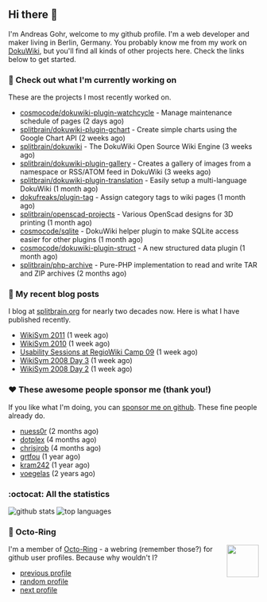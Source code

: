 ## Hi there :wave:

I'm Andreas Gohr, welcome to my github profile. I'm a web developer and maker living in Berlin, Germany. You probably know me from my work on [DokuWiki](https://github.com/splitbrain/dokuwiki), but you'll find all kinds of other projects here. Check the links below to get started.

### :hammer: Check out what I'm currently working on

These are the projects I most recently worked on.


- [cosmocode/dokuwiki-plugin-watchcycle](https://github.com/cosmocode/dokuwiki-plugin-watchcycle) - Manage maintenance schedule of pages (2 days ago)
- [splitbrain/dokuwiki-plugin-gchart](https://github.com/splitbrain/dokuwiki-plugin-gchart) - Create simple charts using the Google Chart API (2 weeks ago)
- [splitbrain/dokuwiki](https://github.com/splitbrain/dokuwiki) - The DokuWiki Open Source Wiki Engine (3 weeks ago)
- [splitbrain/dokuwiki-plugin-gallery](https://github.com/splitbrain/dokuwiki-plugin-gallery) - Creates a gallery of images from a namespace or RSS/ATOM feed in DokuWiki (3 weeks ago)
- [splitbrain/dokuwiki-plugin-translation](https://github.com/splitbrain/dokuwiki-plugin-translation) - Easily setup a multi-language DokuWiki (1 month ago)
- [dokufreaks/plugin-tag](https://github.com/dokufreaks/plugin-tag) - Assign category tags to wiki pages (1 month ago)
- [splitbrain/openscad-projects](https://github.com/splitbrain/openscad-projects) - Various OpenScad designs for 3D printing (1 month ago)
- [cosmocode/sqlite](https://github.com/cosmocode/sqlite) - DokuWiki helper plugin to make SQLite access easier for other plugins (1 month ago)
- [cosmocode/dokuwiki-plugin-struct](https://github.com/cosmocode/dokuwiki-plugin-struct) - A new structured data plugin (1 month ago)
- [splitbrain/php-archive](https://github.com/splitbrain/php-archive) - Pure-PHP implementation to read and write TAR and ZIP archives (2 months ago)

### :scroll: My recent blog posts

I blog at [splitbrain.org](https://www.splitbrain.org) for nearly two decades now. Here is what I have published recently.


- [WikiSym 2011](https://www.splitbrain.org/blog/2011-10/10-wikisym-2011) (1 week ago)
- [WikiSym 2010](https://www.splitbrain.org/blog/2010-07/13-wikisym-2010) (1 week ago)
- [Usability Sessions at RegioWiki Camp 09](https://www.splitbrain.org/blog/2009-09/30-usability-sessions-at-regiowiki-camp-09) (1 week ago)
- [WikiSym 2008 Day 3](https://www.splitbrain.org/blog/2008-09/11-wikisym-2008-day-3) (1 week ago)
- [WikiSym 2008 Day 2](https://www.splitbrain.org/blog/2008-09/10-wikisym-2008-day-2) (1 week ago)

### :hearts:️ These awesome people sponsor me (thank you!)

If you like what I'm doing, you can [sponsor me on github](https://github.com/sponsors/splitbrain). These fine people already do.


- [nuess0r](https://github.com/nuess0r) (2 months ago)
- [dotplex](https://github.com/dotplex) (4 months ago)
- [chrisjrob](https://github.com/chrisjrob) (4 months ago)
- [grtfou](https://github.com/grtfou) (1 year ago)
- [kram242](https://github.com/kram242) (1 year ago)
- [voegelas](https://github.com/voegelas) (2 years ago)

### :octocat: All the statistics

 ![github stats](https://github-readme-stats.vercel.app/api?username=splitbrain&show_icons=true&hide_title=true)
![top languages](https://github-readme-stats.vercel.app/api/top-langs/?username=splitbrain&layout=compact)


### :octopus: Octo-Ring

<img width="64" height="65" src="https://octo-ring.com/static/img/octo.png" align="right" alt="">

I'm a member of [Octo-Ring](https://octo-ring.com/) - a webring (remember those?) for github user profiles. Because why wouldn't I? 

* [previous profile](https://octo-ring.com/p/splitbrain/prev)
* [random profile](https://octo-ring.com/p/splitbrain/random)
* [next profile](https://octo-ring.com/p/splitbrain/next)

